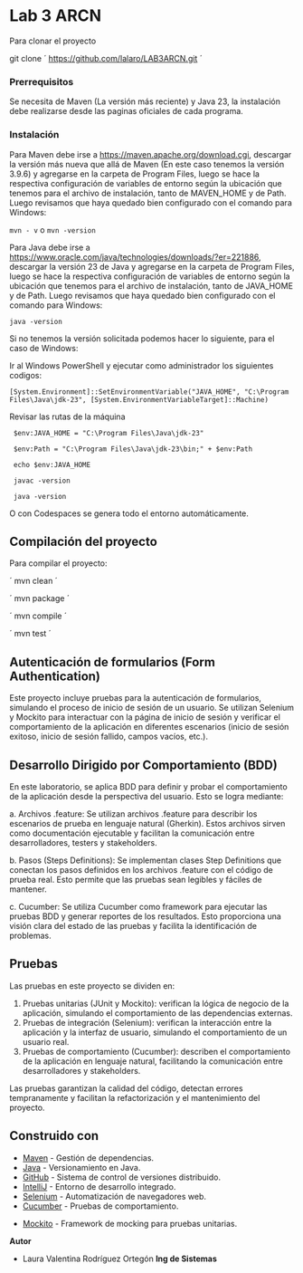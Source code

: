 # Lab 3 ARCN

Para clonar el proyecto 

git clone  ´ https://github.com/lalaro/LAB3ARCN.git ´

### Prerrequisitos

Se necesita de Maven (La versión más reciente) y Java 23, la instalación debe realizarse desde las paginas oficiales de cada programa.


### Instalación

Para Maven debe irse a https://maven.apache.org/download.cgi, descargar la versión más nueva que allá de Maven (En este caso tenemos la versión 3.9.6) y agregarse en la carpeta de Program Files, luego se hace la respectiva configuración de variables de entorno según la ubicación que tenemos para el archivo de instalación, tanto de MAVEN_HOME y de Path.
Luego revisamos que haya quedado bien configurado con el comando para Windows:

` mvn - v `
o
` mvn -version `

Para Java debe irse a https://www.oracle.com/java/technologies/downloads/?er=221886, descargar la versión 23 de Java y agregarse en la carpeta de Program Files, luego se hace la respectiva configuración de variables de entorno según la ubicación que tenemos para el archivo de instalación, tanto de JAVA_HOME y de Path.
Luego revisamos que haya quedado bien configurado con el comando para Windows:

` java -version `

Si no tenemos la versión solicitada podemos hacer lo siguiente, para el caso de Windows:

Ir al Windows PowerShell y ejecutar como administrador los siguientes codigos:

` [System.Environment]::SetEnvironmentVariable("JAVA_HOME", "C:\Program Files\Java\jdk-23", [System.EnvironmentVariableTarget]::Machine) `

Revisar las rutas de la máquina

`  $env:JAVA_HOME = "C:\Program Files\Java\jdk-23" `

`  $env:Path = "C:\Program Files\Java\jdk-23\bin;" + $env:Path `

`  echo $env:JAVA_HOME `

`  javac -version `

`  java -version `

O con Codespaces se genera todo el entorno automáticamente.

## Compilación del proyecto

Para compilar el proyecto:

´ mvn clean ´

´ mvn package ´

´ mvn compile ´

´ mvn test ´

## Autenticación de formularios (Form Authentication)

Este proyecto incluye pruebas para la autenticación de formularios, simulando el proceso de inicio de sesión de un usuario. Se utilizan Selenium y Mockito para interactuar con la página de inicio de sesión y verificar el comportamiento de la aplicación en diferentes escenarios (inicio de sesión exitoso, inicio de sesión fallido, campos vacíos, etc.).

## Desarrollo Dirigido por Comportamiento (BDD)

En este laboratorio, se aplica BDD para definir y probar el comportamiento de la aplicación desde la perspectiva del usuario. Esto se logra mediante:

a. Archivos .feature: Se utilizan archivos .feature para describir los escenarios de prueba en lenguaje natural (Gherkin). Estos archivos sirven como documentación ejecutable y facilitan la comunicación entre desarrolladores, testers y stakeholders.

b. Pasos (Steps Definitions): Se implementan clases Step Definitions que conectan los pasos definidos en los archivos .feature con el código de prueba real. Esto permite que las pruebas sean legibles y fáciles de mantener.

c. Cucumber: Se utiliza Cucumber como framework para ejecutar las pruebas BDD y generar reportes de los resultados. Esto proporciona una visión clara del estado de las pruebas y facilita la identificación de problemas.

## Pruebas

Las pruebas en este proyecto se dividen en:

1. Pruebas unitarias (JUnit y Mockito): verifican la lógica de negocio de la aplicación, simulando el comportamiento de las dependencias externas.
2. Pruebas de integración (Selenium): verifican la interacción entre la aplicación y la interfaz de usuario, simulando el comportamiento de un usuario real.
3. Pruebas de comportamiento (Cucumber): describen el comportamiento de la aplicación en lenguaje natural, facilitando la comunicación entre desarrolladores y stakeholders.

Las pruebas garantizan la calidad del código, detectan errores tempranamente y facilitan la refactorización y el mantenimiento del proyecto.

## Construido con

* [Maven](https://maven.apache.org/) - Gestión de dependencias.
* [Java](https://www.java.com/es/) - Versionamiento en Java.
* [GitHub](https://docs.github.com/es) - Sistema de control de versiones distribuido.
* [IntelliJ](https://www.jetbrains.com/es-es/idea/) - Entorno de desarrollo integrado.
* [Selenium](https://www.selenium.dev/) - Automatización de navegadores web.
* [Cucumber](https://cucumber.io/) - Pruebas de comportamiento.
+ [Mockito](https://site.mockito.org/) - Framework de mocking para pruebas unitarias.

**Autor**
- Laura Valentina Rodríguez Ortegón **Ing de Sistemas**
